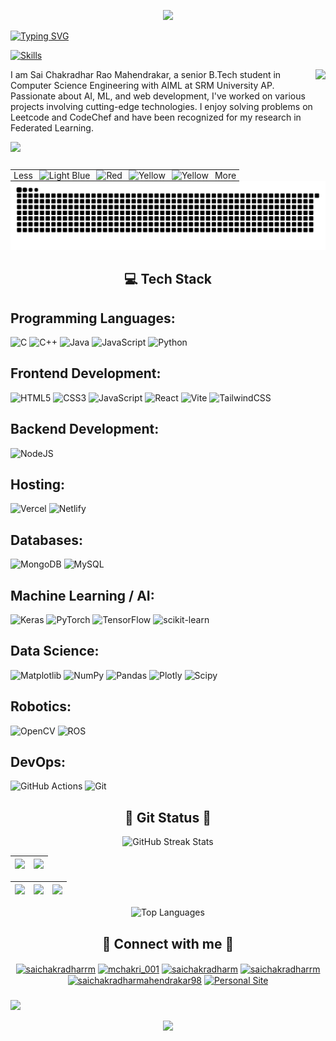 <p align="center">
     <img src="https://capsule-render.vercel.app/api?type=waving&color=gradient&height=100&section=header"/>
</p>
<p>
    <a href="https://github.com/Sai-Chakradhar-Mahendrakar"><img src="https://readme-typing-svg.demolab.com?            font=Alegreya+Sans&weight=500&size=35&duration=1&pause=1&color=FF0C48&repeat=false&random=false&width=435&lines=Sai+Chakradhar+Mahendrakar" alt="Typing SVG" /></a>
</p>
<p>
    <a href=""><img src="https://readme-typing-svg.demolab.com?font=Alegreya+Sans&weight=400&size=30&pause=1000&color=FF0C48&random=false&width=435&lines=Full+Stack+Web+Developer;Software+Engineer;AIML+Engineer;DataBase+Engineer" alt="Skills" /></a>
</p>

<img align="right" height="160" src="https://camo.githubusercontent.com/7de37139d0b4c1ce40865e799b446c0e963a3dd8fb68d239707237c40604fa3d/68747470733a2f2f63646e2e6472696262626c652e636f6d2f75736572732f3733303730332f73637265656e73686f74732f363538313234332f6176656e746f2e676966"  />

I am Sai Chakradhar Rao Mahendrakar, a senior B.Tech student in Computer Science Engineering with AIML at SRM University AP. Passionate about AI, ML, and web development, I've worked on various projects involving cutting-edge technologies. I enjoy solving problems on Leetcode and CodeChef and have been recognized for my research in Federated Learning.



![](https://quotes-github-readme.vercel.app/api?type=horizontal&theme=light)

<div style="text-align: center;">
  <table style="margin: 0 auto; text-align: right;">
    <tr>
      <td style="padding: 0 5px;">
        Less
      </td>
      <td style="padding: 0 5px;">
        <img src="https://via.placeholder.com/20x20/ff9900/000000?text=+" alt="Light Blue">
      </td>
      <td style="padding: 0 5px;">
        <img src="https://via.placeholder.com/20x20/0066ff/000000?text=+" alt="Red">
      </td>
      <td style="padding: 0 5px;">
        <img src="https://via.placeholder.com/20x20/33cc33/000000?text=+" alt="Yellow">
      </td>
      <td style="padding: 0 5px;">
        <img src="https://via.placeholder.com/20x20/ff3300/000000?text=+" alt="Yellow">
      </td>
      <td style="padding: 0 5px;">
        More
      </td>
    </tr>
  </table>
</div>



<picture>
  <source media="(prefers-color-scheme: dark)" srcset="https://github.com/woobe-studio/woobe-studio/blob/output/github-snake-dark.svg">
  <source media="(prefers-color-scheme: light)" srcset="https://github.com/woobe-studio/woobe-studio/blob/output/github-snake.svg">
  <img alt="snake gif" src="https://github.com/woobe-studio/woobe-studio/blob/output/github-snake.svg">
</picture>

<h2 align="center"> 💻 Tech Stack </h2>

## Programming Languages:
![C](https://img.shields.io/badge/c-%2300599C.svg?style=for-the-badge&logo=c&logoColor=white)
![C++](https://img.shields.io/badge/c++-%2300599C.svg?style=for-the-badge&logo=c%2B%2B&logoColor=white)
![Java](https://img.shields.io/badge/java-%23ED8B00.svg?style=for-the-badge&logo=openjdk&logoColor=white)
![JavaScript](https://img.shields.io/badge/javascript-%23323330.svg?style=for-the-badge&logo=javascript&logoColor=%23F7DF1E)
![Python](https://img.shields.io/badge/python-3670A0?style=for-the-badge&logo=python&logoColor=ffdd54)

## Frontend Development:
![HTML5](https://img.shields.io/badge/html5-%23E34F26.svg?style=for-the-badge&logo=html5&logoColor=white)
![CSS3](https://img.shields.io/badge/css3-%231572B6.svg?style=for-the-badge&logo=css3&logoColor=white)
![JavaScript](https://img.shields.io/badge/javascript-%23323330.svg?style=for-the-badge&logo=javascript&logoColor=%23F7DF1E)
![React](https://img.shields.io/badge/react-%2320232a.svg?style=for-the-badge&logo=react&logoColor=%2361DAFB)
![Vite](https://img.shields.io/badge/vite-%23646CFF.svg?style=for-the-badge&logo=vite&logoColor=white)
![TailwindCSS](https://img.shields.io/badge/tailwindcss-%2338B2AC.svg?style=for-the-badge&logo=tailwind-css&logoColor=white)

## Backend Development:
![NodeJS](https://img.shields.io/badge/node.js-6DA55F?style=for-the-badge&logo=node.js&logoColor=white)

## Hosting:
![Vercel](https://img.shields.io/badge/vercel-%23000000.svg?style=for-the-badge&logo=vercel&logoColor=white)
![Netlify](https://img.shields.io/badge/netlify-%23000000.svg?style=for-the-badge&logo=netlify&logoColor=#00C7B7)

## Databases:
![MongoDB](https://img.shields.io/badge/MongoDB-%234ea94b.svg?style=for-the-badge&logo=mongodb&logoColor=white)
![MySQL](https://img.shields.io/badge/mysql-4479A1.svg?style=for-the-badge&logo=mysql&logoColor=white)

## Machine Learning / AI:
![Keras](https://img.shields.io/badge/Keras-%23D00000.svg?style=for-the-badge&logo=Keras&logoColor=white)
![PyTorch](https://img.shields.io/badge/PyTorch-%23EE4C2C.svg?style=for-the-badge&logo=PyTorch&logoColor=white)
![TensorFlow](https://img.shields.io/badge/TensorFlow-%23FF6F00.svg?style=for-the-badge&logo=TensorFlow&logoColor=white)
![scikit-learn](https://img.shields.io/badge/scikit--learn-%23F7931E.svg?style=for-the-badge&logo=scikit-learn&logoColor=white)

## Data Science:
![Matplotlib](https://img.shields.io/badge/Matplotlib-%23ffffff.svg?style=for-the-badge&logo=Matplotlib&logoColor=black)
![NumPy](https://img.shields.io/badge/numpy-%23013243.svg?style=for-the-badge&logo=numpy&logoColor=white)
![Pandas](https://img.shields.io/badge/pandas-%23150458.svg?style=for-the-badge&logo=pandas&logoColor=white)
![Plotly](https://img.shields.io/badge/Plotly-%233F4F75.svg?style=for-the-badge&logo=plotly&logoColor=white)
![Scipy](https://img.shields.io/badge/SciPy-%230C55A5.svg?style=for-the-badge&logo=scipy&logoColor=%white)

## Robotics:
![OpenCV](https://img.shields.io/badge/opencv-%23white.svg?style=for-the-badge&logo=opencv&logoColor=white)
![ROS](https://img.shields.io/badge/ros-%230A0FF9.svg?style=for-the-badge&logo=ros&logoColor=white)

## DevOps:
![GitHub Actions](https://img.shields.io/badge/github%20actions-%232671E5.svg?style=for-the-badge&logo=githubactions&logoColor=white)
![Git](https://img.shields.io/badge/git-%23F05033.svg?style=for-the-badge&logo=git&logoColor=white)

<h2 align="center">👀 Git Status 👀</h2>

<p align="center">
  <picture>
    <source media="(prefers-color-scheme: dark)" srcset="https://streak-stats.demolab.com?user=Sai-Chakradhar-Mahendrakar&theme=highcontrast&border=000000">
    <source media="(prefers-color-scheme: light)" srcset="https://streak-stats.demolab.com?user=Sai-Chakradhar-Mahendrakar&theme=default">
    <img width="800" height="220" src="https://streak-stats.demolab.com?user=Sai-Chakradhar-Mahendrakar&theme=default" alt="GitHub Streak Stats">
  </picture>
</p>

| ![](http://github-profile-summary-cards.vercel.app/api/cards/profile-details?username=Sai-Chakradhar-Mahendrakar&theme=transparent)| ![](http://github-profile-summary-cards.vercel.app/api/cards/most-commit-language?username=Sai-Chakradhar-Mahendrakar&theme=transparent)|
| :-: | :-: |

| ![](http://github-profile-summary-cards.vercel.app/api/cards/repos-per-language?username=Sai-Chakradhar-Mahendrakar&theme=transparent) | ![](http://github-profile-summary-cards.vercel.app/api/cards/productive-time?username=Sai-Chakradhar-Mahendrakar&theme=transparent&utcOffset=2) | ![](http://github-profile-summary-cards.vercel.app/api/cards/stats?username=Sai-Chakradhar-Mahendrakar&theme=transparent) |
| :-: | :-: | :-: |

<p align="center">
  <picture>
    <source media="(prefers-color-scheme: dark)" srcset="https://github-readme-stats.vercel.app/api/top-langs/?username=Sai-Chakradhar-Mahendrakar&size_weight=0.15&count_weight=0.5&layout=compact&theme=vision-friendly-dark&border_color=000000">
    <source media="(prefers-color-scheme: light)" srcset="https://github-readme-stats.vercel.app/api/top-langs/?username=Sai-Chakradhar-Mahendrakar&size_weight=0.15&count_weight=0.5&layout=compact&theme=default">
    <img width="400" height="200" src="https://github-readme-stats.vercel.app/api/top-langs/?username=Sai-Chakradhar-Mahendrakar&size_weight=0.15&count_weight=0.5&layout=compact&theme=default" alt="Top Languages">
  </picture>
</p>

<h2 align="center"> 🔗 Connect with me 🔗 </h2>
<p align="center">
<a href="https://linkedin.com/in/saichakradharrm" target="blank"><img align="center" src="https://raw.githubusercontent.com/rahuldkjain/github-profile-readme-generator/master/src/images/icons/Social/linked-in-alt.svg" alt="saichakradharrm" height="30" width="40" /></a>
<a href="https://instagram.com/mchakri_001" target="blank"><img align="center" src="https://raw.githubusercontent.com/rahuldkjain/github-profile-readme-generator/master/src/images/icons/Social/instagram.svg" alt="mchakri_001" height="30" width="40" /></a>
<a href="https://www.codechef.com/users/saichakradharm" target="blank"><img align="center" src="https://cdn.jsdelivr.net/npm/simple-icons@3.1.0/icons/codechef.svg" alt="saichakradharm" height="30" width="40" /></a>
<a href="https://www.hackerrank.com/saichakradharrm" target="blank"><img align="center" src="https://raw.githubusercontent.com/rahuldkjain/github-profile-readme-generator/master/src/images/icons/Social/hackerrank.svg" alt="saichakradharrm" height="30" width="40" /></a>
<a href="https://www.leetcode.com/saichakradharmahendrakar98" target="blank"><img align="center" src="https://raw.githubusercontent.com/rahuldkjain/github-profile-readme-generator/master/src/images/icons/Social/leet-code.svg" alt="saichakradharmahendrakar98" height="30" width="40" /></a>
<a href="https://saichakradharrm.vercel.app" target="blank"><img align="center" src="https://static.thenounproject.com/png/365220-200.png" alt="Personal Site" height="30" width="40" /></a>
</p>

###



[![](https://visitcount.itsvg.in/api?id=Sai-Chakradhar-Mahendrakar&icon=2&color=1)](https://visitcount.itsvg.in)

<p align="center">
     <img src="https://capsule-render.vercel.app/api?type=waving&color=gradient&height=100&section=footer"/>
</p>
